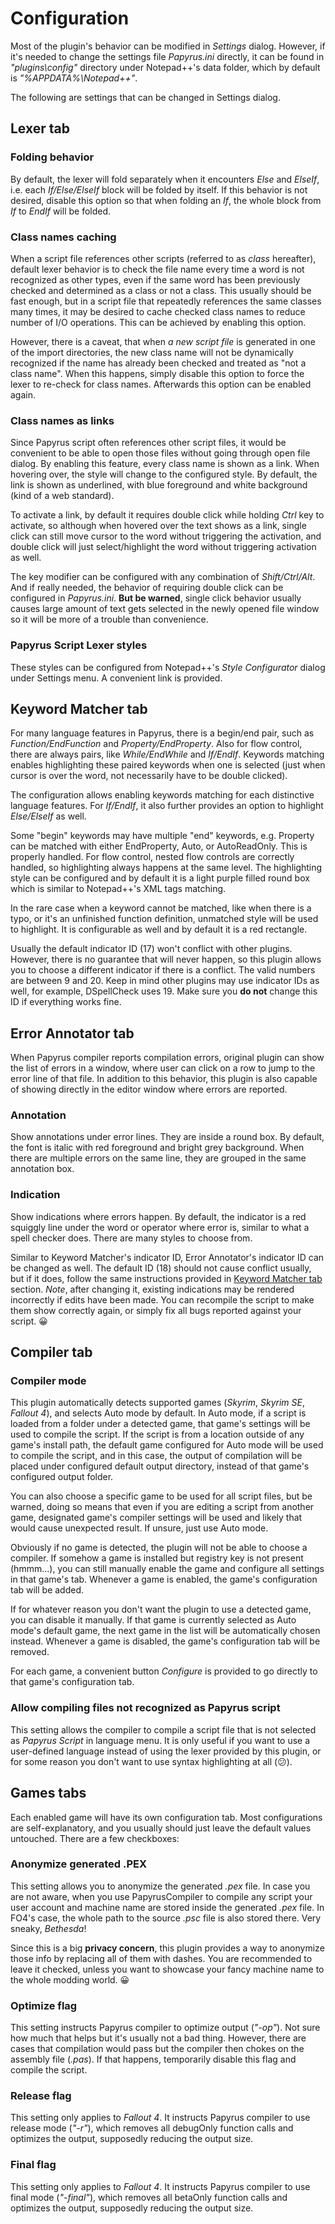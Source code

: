 # Configuration
Most of the plugin's behavior can be modified in *Settings* dialog. However, if it's needed to change the
settings file *Papyrus.ini* directly, it can be found in *"plugins\config"* directory under Notepad++'s
data folder, which by default is *"%APPDATA%\Notepad++"*.

The following are settings that can be changed in Settings dialog.

## Lexer tab

### Folding behavior
By default, the lexer will fold separately when it encounters *Else* and *ElseIf*, i.e. each *If/Else/ElseIf*
block will be folded by itself. If this behavior is not desired, disable this option so that when folding an
*If*, the whole block from *If* to *EndIf* will be folded.

### Class names caching
When a script file references other scripts (referred to as *class* hereafter), default lexer behavior is
to check the file name every time a word is not recognized as other types, even if the same word has been
previously checked and determined as a class or not a class. This usually should be fast enough, but in a
script file that repeatedly references the same classes many times, it may be desired to cache checked
class names to reduce number of I/O operations. This can be achieved by enabling this option.

However, there is a caveat, that when *a new script file* is generated in one of the import directories,
the new class name will not be dynamically recognized if the name has already been checked and treated as
"not a class name". When this happens, simply disable this option to force the lexer to re-check for class
names. Afterwards this option can be enabled again.

### Class names as links
Since Papyrus script often references other script files, it would be convenient to be able to open those
files without going through open file dialog. By enabling this feature, every class name is shown as a link.
When hovering over, the style will change to the configured style. By default, the link is shown as
underlined, with blue foreground and white background (kind of a web standard).

To activate a link, by default it requires double click while holding *Ctrl* key to activate, so although
when hovered over the text shows as a link, single click can still move cursor to the word without triggering
the activation, and double click will just select/highlight the word without triggering activation as well.

The key modifier can be configured with any combination of *Shift/Ctrl/Alt*. And if really needed, the behavior
of requiring double click can be configured in *Papyrus.ini*. **But be warned**, single click behavior usually
causes large amount of text gets selected in the newly opened file window so it will be more of a trouble
than convenience.

### Papyrus Script Lexer styles
These styles can be configured from Notepad++'s *Style Configurator* dialog under Settings menu. A convenient
link is provided.


## Keyword Matcher tab
For many language features in Papyrus, there is a begin/end pair, such as *Function/EndFunction* and
*Property/EndProperty*. Also for flow control, there are always pairs, like *While/EndWhile* and *If/EndIf*.
Keywords matching enables highlighting these paired keywords when one is selected (just when cursor is over
the word, not necessarily have to be double clicked).

The configuration allows enabling keywords matching for each distinctive language features. For *If/EndIf*,
it also further provides an option to highlight *Else/ElseIf* as well.

Some "begin" keywords may have multiple "end" keywords, e.g. Property can be matched with either EndProperty,
Auto, or AutoReadOnly. This is properly handled. For flow control, nested flow controls are correctly handled,
so highlighting always happens at the same level. The highlighting style can be configured and by default it
is a light purple filled round box which is similar to Notepad++'s XML tags matching.

In the rare case when a keyword cannot be matched, like when there is a typo, or it's an unfinished function
definition, unmatched style will be used to highlight. It is configurable as well and by default it is a
red rectangle.

Usually the default indicator ID (17) won't conflict with other plugins. However, there is no guarantee that
will never happen, so this plugin allows you to choose a different indicator if there is a conflict. The
valid numbers are between 9 and 20. Keep in mind other plugins may use indicator IDs as well, for example,
DSpellCheck uses 19. Make sure you **do not** change this ID if everything works fine.


## Error Annotator tab
When Papyrus compiler reports compilation errors, original plugin can show the list of errors in a window,
where user can click on a row to jump to the error line of that file. In addition to this behavior, this
plugin is also capable of showing directly in the editor window where errors are reported.

### Annotation
Show annotations under error lines. They are inside a round box. By default, the font is italic with red
foreground and bright grey background. When there are multiple errors on the same line, they are grouped
in the same annotation box.

### Indication
Show indications where errors happen. By default, the indicator is a red squiggly line under the word or
operator where error is, similar to what a spell checker does. There are many styles to choose from.

Similar to Keyword Matcher's indicator ID, Error Annotator's indicator ID can be changed as well. The
default ID (18) should not cause conflict usually, but if it does, follow the same instructions provided
in [Keyword Matcher tab](#keyword-matcher-tab) section. *Note*, after changing it, existing indications
may be rendered incorrectly if edits have been made. You can recompile the script to make them show
correctly again, or simply fix all bugs reported against your script. 😀


## Compiler tab

### Compiler mode
This plugin automatically detects supported games (*Skyrim*, *Skyrim SE*, *Fallout 4*), and selects Auto
mode by default. In Auto mode, if a script is loaded from a folder under a detected game, that game's
settings will be used to compile the script. If the script is from a location outside of any game's install
path, the default game configured for Auto mode will be used to compile the script, and in this case, the
output of compilation will be placed under configured default output directory, instead of that game's
configured output folder.

You can also choose a specific game to be used for all script files, but be warned, doing so means that
even if you are editing a script from another game, designated game's compiler settings will be used and
likely that would cause unexpected result. If unsure, just use Auto mode.

Obviously if no game is detected, the plugin will not be able to choose a compiler. If somehow a game is
installed but registry key is not present (hmmm...), you can still manually enable the game and configure
all settings in that game's tab. Whenever a game is enabled, the game's configuration tab will be added.

If for whatever reason you don't want the plugin to use a detected game, you can disable it manually. If
that game is currently selected as Auto mode's default game, the next game in the list will be automatically
chosen instead. Whenever a game is disabled, the game's configuration tab will be removed.

For each game, a convenient button *Configure* is provided to go directly to that game's configuration
tab.

### Allow compiling files not recognized as Papyrus script
This setting allows the compiler to compile a script file that is not selected as *Papyrus Script* in
language menu. It is only useful if you want to use a user-defined language instead of using the lexer
provided by this plugin, or for some reason you don't want to use syntax highlighting at all (😕).


## Games tabs
Each enabled game will have its own configuration tab. Most configurations are self-explanatory, and you
usually should just leave the default values untouched. There are a few checkboxes:

### Anonymize generated .PEX
This setting allows you to anonymize the generated *.pex* file. In case you are not aware, when you use
PapyrusCompiler to compile any script your user account and machine name are stored inside the generated
*.pex* file. In FO4's case, the whole path to the source *.psc* file is also stored there. Very sneaky,
*Bethesda*!

Since this is a big **privacy concern**, this plugin provides a way to anonymize those info by replacing
all of them with dashes. You are recommended to leave it checked, unless you want to showcase your fancy
machine name to the whole modding world. 😀

### Optimize flag
This setting instructs Papyrus compiler to optimize output (*"-op"*). Not sure how much that helps but it's
usually not a bad thing. However, there are cases that compilation would pass but the compiler then chokes
on the assembly file (*.pas*). If that happens, temporarily disable this flag and compile the script.

### Release flag
This setting only applies to *Fallout 4*. It instructs Papyrus compiler to use release mode (*"-r"*), which
removes all debugOnly function calls and optimizes the output, supposedly reducing the output size.

### Final flag
This setting only applies to *Fallout 4*. It instructs Papyrus compiler to use final mode (*"-final"*), which
removes all betaOnly function calls and optimizes the output, supposedly reducing the output size.
